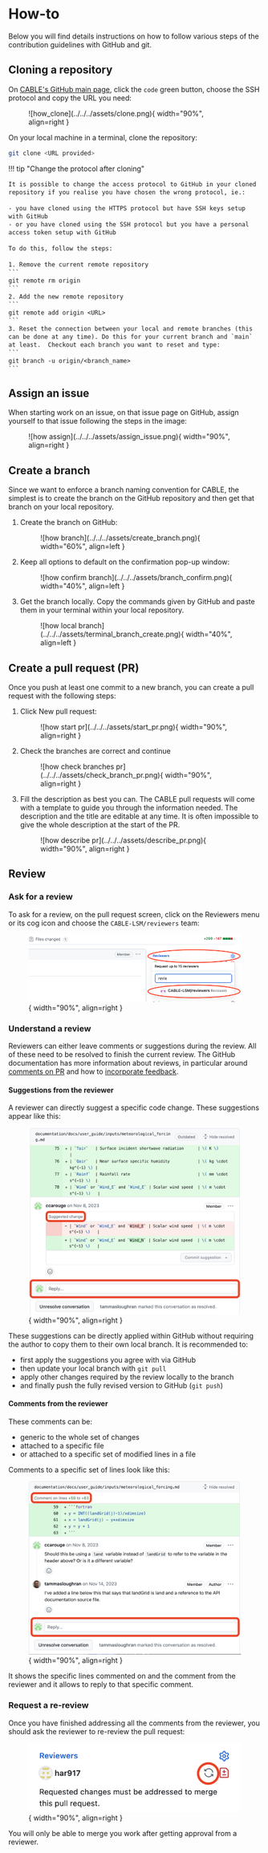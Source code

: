# How-to

Below you will find details instructions on how to follow various steps of the contribution guidelines with GitHub and git.

## Cloning a repository

On [CABLE's GitHub main page][CABLE-repo], click the `code` green button, choose the SSH protocol and copy the URL you need:
<figure markdown>
  ![how_clone](../../../assets/clone.png){ width="90%", align=right }
</figure>
On your local machine in a terminal, clone the repository:

```bash
git clone <URL provided>
```

!!! tip "Change the protocol after cloning"

    It is possible to change the access protocol to GitHub in your cloned repository if you realise you have chosen the wrong protocol, ie.:
    
    - you have cloned using the HTTPS protocol but have SSH keys setup with GitHub
    - or you have cloned using the SSH protocol but you have a personal access token setup with GitHub

    To do this, follow the steps:

    1. Remove the current remote repository
    ```
    git remote rm origin
    ```
    2. Add the new remote repository
    ```
    git remote add origin <URL>
    ```
    3. Reset the connection between your local and remote branches (this can be done at any time). Do this for your current branch and `main` at least.  Checkout each branch you want to reset and type:
    ```
    git branch -u origin/<branch_name>
    ```

## Assign an issue

When starting work on an issue, on that issue page on GitHub, assign yourself to that issue following the steps in the image:
<figure markdown>
  ![how assign](../../../assets/assign_issue.png){ width="90%", align=right }
</figure>

## Create a branch

Since we want to enforce a branch naming convention for CABLE, the simplest is to create the branch on the GitHub repository and then get that branch on your local repository.

1. Create the branch on GitHub:
    <figure markdown>
      ![how branch](../../../assets/create_branch.png){ width="60%", align=left }
    </figure>

2. Keep all options to default on the confirmation pop-up window:
    <figure markdown>
       ![how confirm branch](../../../assets/branch_confirm.png){ width="40%", align=left }
    </figure>

3. Get the branch locally. Copy the commands given by GitHub and paste them in your terminal within your local repository.
    <figure markdown>
      ![how local branch](../../../assets/terminal_branch_create.png){ width="40%", align=left }
    </figure>

## Create a pull request (PR)

Once you push at least one commit to a new branch, you can create a pull request with the following steps:

1. Click New pull request:
    <figure markdown>
      ![how start pr](../../../assets/start_pr.png){ width="90%", align=right }
    </figure>

2. Check the branches are correct and continue
    <figure markdown>
      ![how check branches pr](../../../assets/check_branch_pr.png){ width="90%", align=right }
    </figure>

3. Fill the description as best you can. The CABLE pull requests will come with a template to guide you through the information needed. The description and the title are editable at any time. It is often impossible to give the whole description at the start of the PR.
    <figure markdown>
      ![how describe pr](../../../assets/describe_pr.png){ width="90%", align=right }
    </figure>

## Review

### Ask for a review

To ask for a review, on the pull request screen, click on the Reviewers menu or its cog icon and choose the `CABLE-LSM/reviewers` team:
    <figure markdown>
      ![how request review](../../../assets/request_review.png){ width="90%", align=right }
    </figure>

### Understand a review

Reviewers can either leave comments or suggestions during the review. All of these need to be resolved to finish the current review. The GitHub documentation has more information about reviews, in particular around [comments on PR][github-commentPR] and how to [incorporate feedback][github-feedback]. 

#### Suggestions from the reviewer

A reviewer can directly suggest a specific code change. These suggestions appear like this:
    <figure markdown>
       ![how review suggestion](../../../assets/review-suggestion.png){ width="90%", align=right }
    </figure>

These suggestions can be directly applied within GitHub without requiring the author to copy them to their own local branch. It is recommended to:

- first apply the suggestions you agree with via GitHub
- then update your local branch with `git pull`
- apply other changes required by the review locally to the branch
- and finally push the fully revised version to GitHub (`git push`)

#### Comments from the reviewer

These comments can be:

- generic to the whole set of changes
- attached to a specific file
- or attached to a specific set of modified lines in a file

Comments to a specific set of lines look like this:
    <figure markdown>
       ![how review comment](../../../assets/review-comment.png){ width="90%", align=right }
    </figure>

It shows the specific lines commented on and the comment from the reviewer and it allows to reply to that specific comment.

### Request a re-review

Once you have finished addressing all the comments from the reviewer, you should ask the reviewer to re-review the pull request:
    <figure markdown>
       ![how re-review](../../../assets/re-review.png){ width="90%", align=right }
    </figure>

You will only be able to merge you work after getting approval from a reviewer.
  
[CABLE-repo]: https://github.com/CABLE-LSM/CABLE
[github-commentPR]: https://docs.github.com/en/pull-requests/collaborating-with-pull-requests/reviewing-changes-in-pull-requests/commenting-on-a-pull-request
[github-feedback]: https://docs.github.com/en/pull-requests/collaborating-with-pull-requests/reviewing-changes-in-pull-requests/incorporating-feedback-in-your-pull-request
